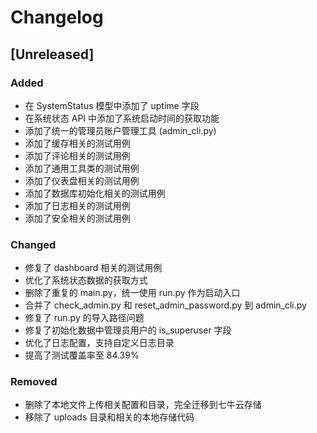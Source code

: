 # Changelog

## [Unreleased]

### Added
- 在 SystemStatus 模型中添加了 uptime 字段
- 在系统状态 API 中添加了系统启动时间的获取功能
- 添加了统一的管理员账户管理工具 (admin_cli.py)
- 添加了缓存相关的测试用例
- 添加了评论相关的测试用例
- 添加了通用工具类的测试用例
- 添加了仪表盘相关的测试用例
- 添加了数据库初始化相关的测试用例
- 添加了日志相关的测试用例
- 添加了安全相关的测试用例

### Changed
- 修复了 dashboard 相关的测试用例
- 优化了系统状态数据的获取方式
- 删除了重复的 main.py，统一使用 run.py 作为启动入口
- 合并了 check_admin.py 和 reset_admin_password.py 到 admin_cli.py
- 修复了 run.py 的导入路径问题
- 修复了初始化数据中管理员用户的 is_superuser 字段
- 优化了日志配置，支持自定义日志目录
- 提高了测试覆盖率至 84.39%

### Removed
- 删除了本地文件上传相关配置和目录，完全迁移到七牛云存储
- 移除了 uploads 目录和相关的本地存储代码